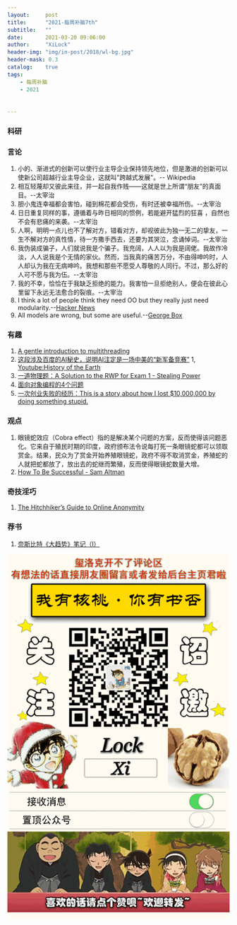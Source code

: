 ```yaml
---
layout:     post
title:      "2021-每周补脑7th"
subtitle:   ""
date:       2021-03-20 09:06:00
author:     "XiLock"
header-img: "img/in-post/2018/wl-bg.jpg"
header-mask: 0.3
catalog:    true
tags:
    - 每周补脑
    - 2021


---
```


### 科研

### 言论
1. 小的、渐进式的创新可以使行业主导企业保持领先地位，但是激进的创新可以使新公司超越行业主导企业，这就叫"跨越式发展"。-- Wikipedia
1. 相互轻蔑却又彼此来往，并一起自我作贱——这就是世上所谓“朋友”的真面目。--太宰治
1. 胆小鬼连幸福都会害怕，碰到棉花都会受伤，有时还被幸福所伤。--太宰治
1. 日日重复同样的事，遵循着与昨日相同的惯例，若能避开猛烈的狂喜 ，自然也不会有悲痛的来袭。--太宰治
1. 人啊，明明一点儿也不了解对方，错看对方，却视彼此为独一无二的挚友，一生不解对方的真性情，待一方撒手西去，还要为其哭泣，念诵悼词。--太宰治
1. 我伪装成骗子，人们就说我是个骗子。我充阔，人人以为我是阔佬。我故作冷淡，人人说我是个无情的家伙。然而，当我真的痛苦万分，不由得呻吟时，人人却认为我在无病呻吟。我想和那些不愿受人尊敬的人同行。不过，那么好的人可不愿与我为伍。--太宰治
1. 我的不幸，恰恰在于我缺乏拒绝的能力。我害怕一旦拒绝别人，便会在彼此心里留下永远无法愈合的裂痕。--太宰治
1. I think a lot of people think they need OO but they really just need modularity.--[Hacker News](https://news.ycombinator.com/item?id=26588045)
1. All models are wrong, but some are useful.--[George Box](https://en.wikipedia.org/wiki/All_models_are_wrong)

### 有趣
1. [A gentle introduction to multithreading](https://www.internalpointers.com/post/gentle-introduction-multithreading)
1. [这段涉及百度的AI秘史，说明AI注定是一场中美的“新军备竞赛”](https://posts.careerengine.us/p/605412f82e61cf72e86dc02c)
1, [Youtube:History of the Earth](https://www.youtube.com/channel/UC_aOteuWIY8ITg7DQQspG1g/videos)
1. [一道物理题：A Solution to the RWP for Exam 1 - Stealing Power](https://users.physics.unc.edu/~deardorf/phys25/rwp/exam1rwpsolution.html)
1. [面向对象编程的4个问题](http://harmful.cat-v.org/software/OO_programming/why_oo_sucks)
1. [一次创业失败的经历：This is a story about how I lost $10,000,000 by doing something stupid.](https://threadreaderapp.com/thread/1376985869542887425.html)

### 观点
1. 眼镜蛇效应（Cobra effect）指的是解决某个问题的方案，反而使得该问题恶化。它来自于殖民时期的印度，政府颁布法令说每打死一条眼镜蛇都可以领取赏金。结果，民众为了赏金开始养殖眼镜蛇，政府不得不取消赏金，养殖蛇的人就把蛇都放了，放出去的蛇继而繁殖，反而使得眼镜蛇数量大增。
1. [How To Be Successful - Sam Altman](https://blog.samaltman.com/how-to-be-successful)

### 奇技淫巧
1. [The Hitchhiker’s Guide to Online Anonymity](https://anonymousplanet.org/guide.html)

### 荐书
1. [奈斯比特《大趋势》笔记（I）](http://www.ruanyifeng.com/blog/2007/03/megatrends_by_john_naisbitt_part_i.html)

![](/img/wc-tail.GIF)
